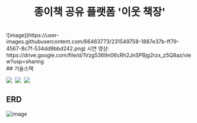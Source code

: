 <h1 align="center">종이책 공유 플랫폼 '이웃 책장'</h1><br>
![image](https://user-images.githubusercontent.com/66463773/231549758-1887e37b-ff79-4567-8c7f-534dd9bbd242.png)
시연 영상: https://drive.google.com/file/d/1Vzg5369n06cRh2JnSPBjg2rzx_z5Q8az/view?usp=sharing
<br>
## 기술스택
<p>
  <img src="https://img.shields.io/badge/-SpringBoot-blue"/>&nbsp
  <img src="https://img.shields.io/badge/-JPA-red"/>&nbsp
  <img src="https://img.shields.io/badge/-Oracle-yellow"/>&nbsp
</p>

## ERD
  ![image](https://user-images.githubusercontent.com/66463773/231548087-e18c72ce-c061-4a24-87ee-f5c6860eacfa.png)
